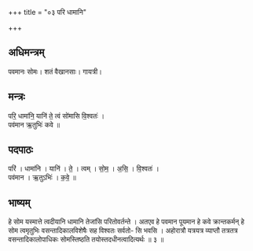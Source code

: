 +++
title = "०३ परि धामानि"

+++
## अधिमन्त्रम्
पवमानः सोमः। शतं वैखानसाः। गायत्री।

## मन्त्रः
परि॒ धामा॑नि॒ यानि॑ ते॒ त्वं सो॑मासि वि॒श्वतः॑ ।  
पव॑मान ऋ॒तुभिः॑ कवे ॥

## पदपाठः
परि॑ । धामा॑नि । यानि॑ । ते॒ । त्वम् । सो॒म॒ । अ॒सि॒ । वि॒श्वतः॑ ।  
पव॑मान । ऋ॒तुऽभिः॑ । क॒वे॒ ॥

## भाष्यम्
हे सोम यस्मात्ते त्वदीयानि धामानि तेजांसि परितोवर्तन्ते । अतएव हे पवमान पूयमान हे कवे क्रान्तकर्मन् हे सोम त्वमृतुभिः वसन्तादिकालविशेषैः सह विश्वतः सर्वतो- सि भवसि । अहोरात्रौ यत्रयत्र व्याप्तौ तत्रतत्र वसन्तादिकालोपाधिकः सोमस्तिष्ठति तयोस्तदधीनत्वादित्यर्थः ॥ ३ ॥